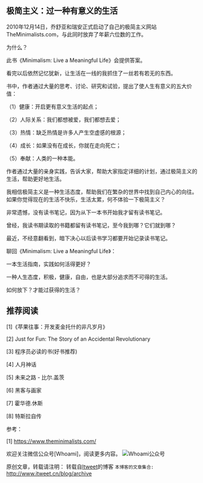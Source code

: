 极简主义：过一种有意义的生活
---

2010年12月14日，乔舒亚和瑞安正式启动了自己的极简主义网站TheMinimalists.com，与此同时放弃了年薪六位数的工作。

为什么？

此书《Minimalism: Live a Meaningful Life》会提供答案。

看完以后依然记忆犹新，让生活在一线的我抓住了一丝若有若无的东西。

书中，作者通过大量的思考、讨论、研究和试验，提出了使人生有意义的五大价值：

（1）健康：开启更有意义生活的起点；

（2）人际关系：我们都想被爱，我们都想去爱；

（3）热情：缺乏热情是许多人产生空虚感的根源；

（4）成长：如果没有在成长，你就在走向死亡；

（5）奉献：人类的一种本能。

作者通过大量的亲身实践，告诉大家，帮助大家指定详细的计划，通过极简主义的生活，帮助更好地生活。

我相信极简主义是一种生活态度，帮助我们在繁杂的世界中找到自己内心的向往。如果你觉得现在的生活不快乐，生活太累，何不体验一下极简主义？

非常遗憾，没有读书笔记，因为从下一本书开始我才留有读书笔记。

曾经，我读书期读取的书籍都留有读书笔记，至今我到哪？它们就到哪？

最近，不经意翻看到，暗下决心以后读书学习都要开始记录读书笔记。

聊回《Minimalism: Live a Meaningful Life》：

一本生活指南，实践如何活得更好？

一种人生态度，积极，健康，自由，也是大部分追求而不可得的生活。

如何放下？才能过获得的生活？

## 推荐阅读

[1]《苹果往事：开发麦金托什的非凡岁月》

[2] Just for Fun: The Story of an Accidental Revolutionary

[3] 程序员必读的书(好书推荐)

[4] 人月神话

[5] 未来之路 - 比尔.盖茨

[6] 黑客与画家

[7] 霍华德.休斯

[8] 特斯拉自传

参考：

[1] https://www.theminimalists.com/

欢迎关注微信公众号[Whoami]，阅读更多内容。
![Whoami公众号](https://github.com/itweet/labs/raw/master/common/img/weixin_public.gif)

原创文章，转载请注明： 转载自[Itweet](http://www.itweet.cn)的博客
`本博客的文章集合:` http://www.itweet.cn/blog/archive
